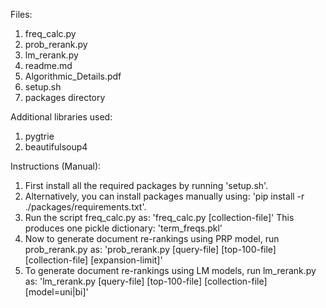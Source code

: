 Files: 
1. freq_calc.py 
2. prob_rerank.py 
3. lm_rerank.py 
5. readme.md
6. Algorithmic_Details.pdf 
7. setup.sh
8. packages directory

Additional libraries used:
1. pygtrie
2. beautifulsoup4

Instructions (Manual):
1. First install all the required packages by running 'setup.sh'. 
2. Alternatively, you can install packages manually using: 'pip install -r ./packages/requirements.txt'.
2. Run the script freq_calc.py as: 'freq_calc.py [collection-file]'
   This produces one pickle dictionary: 'term_freqs.pkl'
3. Now to generate document re-rankings using PRP model, run prob_rerank.py as: 'prob_rerank.py [query-file] [top-100-file] [collection-file] [expansion-limit]'
4. To generate document re-rankings using LM models, run lm_rerank.py as: 'lm_rerank.py [query-file] [top-100-file] [collection-file] [model=uni|bi]'

